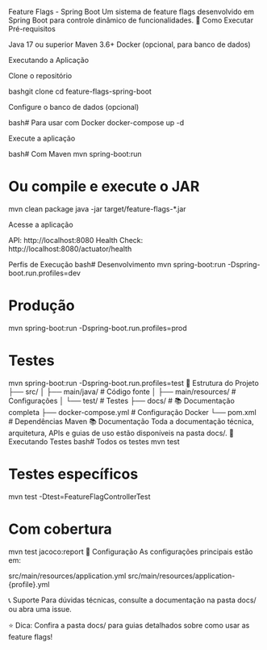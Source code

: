 Feature Flags - Spring Boot
Um sistema de feature flags desenvolvido em Spring Boot para controle dinâmico de funcionalidades.
🚀 Como Executar
Pré-requisitos

Java 17 ou superior
Maven 3.6+
Docker (opcional, para banco de dados)

Executando a Aplicação

Clone o repositório

bashgit clone <url-do-repositorio>
cd feature-flags-spring-boot

Configure o banco de dados (opcional)

bash# Para usar com Docker
docker-compose up -d

Execute a aplicação

bash# Com Maven
mvn spring-boot:run

# Ou compile e execute o JAR
mvn clean package
java -jar target/feature-flags-*.jar

Acesse a aplicação


API: http://localhost:8080
Health Check: http://localhost:8080/actuator/health

Perfis de Execução
bash# Desenvolvimento
mvn spring-boot:run -Dspring-boot.run.profiles=dev

# Produção
mvn spring-boot:run -Dspring-boot.run.profiles=prod

# Testes
mvn spring-boot:run -Dspring-boot.run.profiles=test
📁 Estrutura do Projeto
├── src/
│   ├── main/java/          # Código fonte
│   ├── main/resources/     # Configurações
│   └── test/              # Testes
├── docs/                  # 📚 Documentação completa
├── docker-compose.yml     # Configuração Docker
└── pom.xml               # Dependências Maven
📚 Documentação
Toda a documentação técnica, arquitetura, APIs e guias de uso estão disponíveis na pasta docs/.
🧪 Executando Testes
bash# Todos os testes
mvn test

# Testes específicos
mvn test -Dtest=FeatureFlagControllerTest

# Com cobertura
mvn test jacoco:report
🔧 Configuração
As configurações principais estão em:

src/main/resources/application.yml
src/main/resources/application-{profile}.yml

📞 Suporte
Para dúvidas técnicas, consulte a documentação na pasta docs/ ou abra uma issue.

⭐ Dica: Confira a pasta docs/ para guias detalhados sobre como usar as feature flags!
